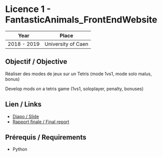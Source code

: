 # Licence 1 - FantasticAnimals_FrontEndWebsite

| Year        | Place              |
| ----------- | ------------------ |
| 2018 - 2019 | University of Caen |

## Objectif / Objective

Réaliser des modes de jeux sur un Tetris (mode 1vs1, mode solo malus, bonus)

Develop mods on a tetris game (1vs1, soloplayer, penalty, bonuses)

## Lien / Links

- [Diapo / Slide](Diapo.pdf)
- [Rapport finale / Final report](Rapport.pdf)

## Prérequis / Requirements

- Python
